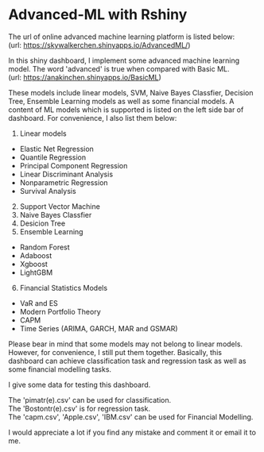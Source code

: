 # Advanced-ML with Rshiny
The url of online advanced machine learning platform is listed below:  
(url: https://skywalkerchen.shinyapps.io/AdvancedML/)  

In this shiny dashboard, I implement some advanced machine learning model.
The word 'advanced' is true when compared with Basic ML.  
(url: https://anakinchen.shinyapps.io/BasicML)  

These models include linear models, SVM, Naive Bayes Classfier, 
Decision Tree, Ensemble Learning models as well as some financial models.
A content of ML models which is supported
is listed on the left side bar of dashboard. For convenience, 
I also list them below:
1. Linear models
- Elastic Net Regression
- Quantile Regression
- Principal Component Regression
- Linear Discriminant Analysis
- Nonparametric Regression
- Survival Analysis
2. Support Vector Machine
3. Naive Bayes Classfier
4. Desicion Tree
5. Ensemble Learning
- Random Forest
- Adaboost
- Xgboost
- LightGBM
6. Financial Statistics Models
- VaR and ES
- Modern Portfolio Theory
- CAPM
- Time Series (ARIMA, GARCH, MAR and GSMAR)  

Please bear in mind that some models may not belong to linear models. 
However, for convenience, I still put them together.
Basically, this dashboard can achieve classification task and regression task
as well as some financial modelling tasks.  

I give some data for testing this dashboard.  

The 'pimatr(e).csv' can be used for classification.  
The 'Bostontr(e).csv' is for regression task.  
The 'capm.csv', 'Apple.csv', 'IBM.csv' can be used for Financial Modelling.  

I would appreciate a lot if you find any mistake and comment it or email it to me.




 
